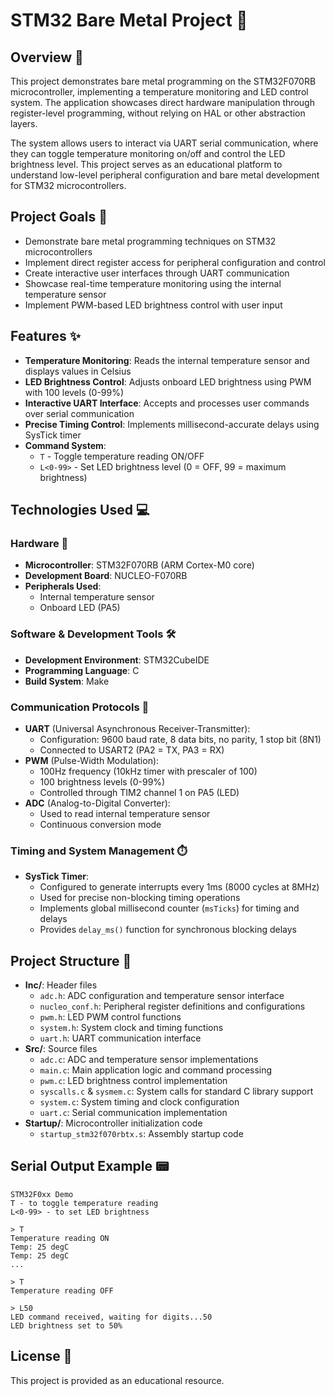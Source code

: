 # STM32 Bare Metal Project 🚀

## Overview 📖

This project demonstrates bare metal programming on the STM32F070RB microcontroller, implementing a temperature monitoring and LED control system. The application showcases direct hardware manipulation through register-level programming, without relying on HAL or other abstraction layers.

The system allows users to interact via UART serial communication, where they can toggle temperature monitoring on/off and control the LED brightness level. This project serves as an educational platform to understand low-level peripheral configuration and bare metal development for STM32 microcontrollers.

## Project Goals 🎯

- Demonstrate bare metal programming techniques on STM32 microcontrollers
- Implement direct register access for peripheral configuration and control
- Create interactive user interfaces through UART communication
- Showcase real-time temperature monitoring using the internal temperature sensor
- Implement PWM-based LED brightness control with user input

## Features ✨

- **Temperature Monitoring**: Reads the internal temperature sensor and displays values in Celsius
- **LED Brightness Control**: Adjusts onboard LED brightness using PWM with 100 levels (0-99%)
- **Interactive UART Interface**: Accepts and processes user commands over serial communication
- **Precise Timing Control**: Implements millisecond-accurate delays using SysTick timer
- **Command System**:
  - `T` - Toggle temperature reading ON/OFF
  - `L<0-99>` - Set LED brightness level (0 = OFF, 99 = maximum brightness)

## Technologies Used 💻

### Hardware 🔧
- **Microcontroller**: STM32F070RB (ARM Cortex-M0 core)
- **Development Board**: NUCLEO-F070RB
- **Peripherals Used**:
  - Internal temperature sensor
  - Onboard LED (PA5)

### Software & Development Tools 🛠️
- **Development Environment**: STM32CubeIDE
- **Programming Language**: C
- **Build System**: Make

### Communication Protocols 📡
- **UART** (Universal Asynchronous Receiver-Transmitter):
  - Configuration: 9600 baud rate, 8 data bits, no parity, 1 stop bit (8N1)
  - Connected to USART2 (PA2 = TX, PA3 = RX)
- **PWM** (Pulse-Width Modulation):
  - 100Hz frequency (10kHz timer with prescaler of 100)
  - 100 brightness levels (0-99%)
  - Controlled through TIM2 channel 1 on PA5 (LED)
- **ADC** (Analog-to-Digital Converter):
  - Used to read internal temperature sensor
  - Continuous conversion mode

### Timing and System Management ⏱️
- **SysTick Timer**:
  - Configured to generate interrupts every 1ms (8000 cycles at 8MHz)
  - Used for precise non-blocking timing operations
  - Implements global millisecond counter (`msTicks`) for timing and delays
  - Provides `delay_ms()` function for synchronous blocking delays

## Project Structure 📂

- **Inc/**: Header files
  - `adc.h`: ADC configuration and temperature sensor interface
  - `nucleo_conf.h`: Peripheral register definitions and configurations
  - `pwm.h`: LED PWM control functions
  - `system.h`: System clock and timing functions
  - `uart.h`: UART communication interface
- **Src/**: Source files
  - `adc.c`: ADC and temperature sensor implementations
  - `main.c`: Main application logic and command processing
  - `pwm.c`: LED brightness control implementation
  - `syscalls.c` & `sysmem.c`: System calls for standard C library support
  - `system.c`: System timing and clock configuration
  - `uart.c`: Serial communication implementation
- **Startup/**: Microcontroller initialization code
  - `startup_stm32f070rbtx.s`: Assembly startup code

## Serial Output Example 📟

```
STM32F0xx Demo
T - to toggle temperature reading
L<0-99> - to set LED brightness

> T
Temperature reading ON
Temp: 25 degC
Temp: 25 degC
...

> T
Temperature reading OFF

> L50
LED command received, waiting for digits...50
LED brightness set to 50%
```

## License 📄

This project is provided as an educational resource.
